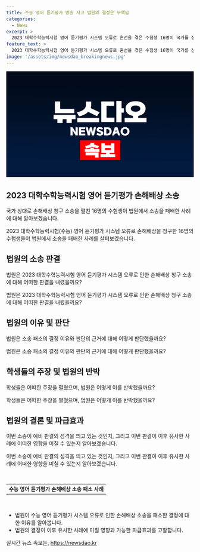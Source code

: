 ```yaml
---
title: 수능 영어 듣기평가 방송 사고 법원의 결정은 무책임
categories:
  - News
excerpt: >
  2023 대학수학능력시험 영어 듣기평가 시스템 오류로 혼선을 겪은 수험생 16명이 국가를 상대로 손해배상 청구 소송을 냈지만, 법원은 이를 받아들이지 않았다. 시스템 오류로 듣기평가 방송이 나오지 않아 학생들에게 독해 문제를 먼저 풀도록 안내됐고, 이후 듣기평가를 다시 실시했지만 법원은 위자료 지급이 어렵다고 판단했다. 재판부는 시험 전 방송 점검이 이뤄졌으나 문제 발견되지 않았고, 특별한 경우에는 듣기평가를 나중에 실시하는 것도 어쩔 수 없는 일이라고 판단했다.
feature_text: >
  2023 대학수학능력시험 영어 듣기평가 시스템 오류로 혼선을 겪은 수험생 16명이 국가를 상대로 손해배상 청구 소송을 냈지만, 법원은 이를 받아들이지 않았다. 시스템 오류로 듣기평가 방송이 나오지 않아 학생들에게 독해 문제를 먼저 풀도록 안내됐고, 이후 듣기평가를 다시 실시했지만 법원은 위자료 지급이 어렵다고 판단했다. 재판부는 시험 전 방송 점검이 이뤄졌으나 문제 발견되지 않았고, 특별한 경우에는 듣기평가를 나중에 실시하는 것도 어쩔 수 없는 일이라고 판단했다.
image: '/assets/img/newsdao_breakingnews.jpg'
---
```


<p><img src="/assets/img/newsdao_breakingnews.jpg" alt="pcversion 속보" /></p>

<h2 data-ke-size="size26">2023 대학수학능력시험 영어 듣기평가 손해배상 소송</h2>

<p>국가 상대로 손해배상 청구 소송을 펼친 16명의 수험생이 법원에서 소송을 패배한 사례에 대해 알아보겠습니다.</p>

<p data-ke-size="size16">2023 대학수학능력시험(수능) 영어 듣기평가 시스템 오류로 손해배상을 청구한 16명의 수험생들이 법원에서 소송을 패배한 사례를 살펴보겠습니다.</p>

<h2 data-ke-size="size24">법원의 소송 판결</h2>

<p>법원은 2023 대학수학능력시험 영어 듣기평가 시스템 오류로 인한 손해배상 청구 소송에 대해 어떠한 판결을 내렸을까요?</p>

<p data-ke-size="size16">법원은 2023 대학수학능력시험 영어 듣기평가 시스템 오류로 인한 손해배상 청구 소송에 대해 어떠한 판결을 내렸을까요?</p>

<h2 data-ke-size="size24">법원의 이유 및 판단</h2>

<p>법원은 소송 패소의 결정 이유와 판단의 근거에 대해 어떻게 판단했을까요?</p>

<p data-ke-size="size16">법원은 소송 패소의 결정 이유와 판단의 근거에 대해 어떻게 판단했을까요?</p>

<h2 data-ke-size="size24">학생들의 주장 및 법원의 반박</h2>

<p>학생들은 어떠한 주장을 펼쳤으며, 법원은 어떻게 이를 반박했을까요?</p>

<p data-ke-size="size16">학생들은 어떠한 주장을 펼쳤으며, 법원은 어떻게 이를 반박했을까요?</p>

<h2 data-ke-size="size24">법원의 결론 및 파급효과</h2>

<p>이번 소송이 예비 판결의 성격을 띄고 있는 것인지, 그리고 이번 판결이 이후 유사한 사례에 어떠한 영향을 미칠 수 있는지 알아보겠습니다.</p>

<p data-ke-size="size16">이번 소송이 예비 판결의 성격을 띄고 있는 것인지, 그리고 이번 판결이 이후 유사한 사례에 어떠한 영향을 미칠 수 있는지 알아보겠습니다.</p>

<p data-ke-size="size16">&nbsp;</p>

<table>
    <tbody>
        <tr>
            <td style="text-align: center; height: 17px;"><b>수능 영어 듣기평가 손해배상 소송 패소 사례</b></td>
        </tr>
    </tbody>
</table>

<p data-ke-size="size16">&nbsp;</p>

<ul>
    <li>법원이 수능 영어 듣기평가 시스템 오류로 인한 손해배상 소송을 패소한 결정에 대한 이유를 알아봅니다.</li>
    <li>법원의 결정이 이후 유사한 사례에 미칠 영향과 가능한 파급효과를 고찰합니다.</li>
</ul>
실시간 뉴스 속보는, <a href="https://newsdao.kr" rel="dofollow">https://newsdao.kr</a>


